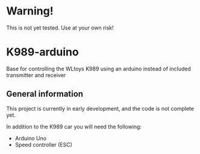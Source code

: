 # Warning!
This is not yet tested. Use at your own risk!

# K989-arduino
Base for controlling the WLtoys K989 using an arduino instead of included transmitter and receiver

## General information
This project is currently in early development, and the code is not complete yet. 

In addition to the K989 car you will need the following:
- Arduino Uno
- Speed controller (ESC)